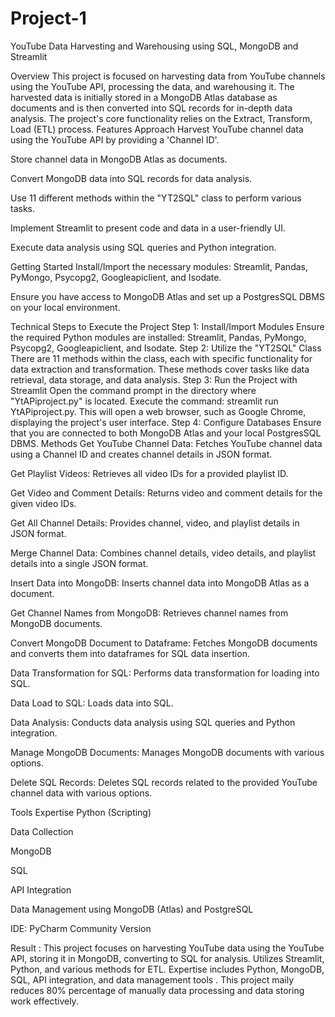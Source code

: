 # Project-1
YouTube Data Harvesting and Warehousing using SQL, MongoDB and Streamlit

Overview
This project is focused on harvesting data from YouTube channels using the YouTube API, processing the data, and warehousing it. The harvested data is initially stored in a MongoDB Atlas database as documents and is then converted into SQL records for in-depth data analysis. The project's core functionality relies on the Extract, Transform, Load (ETL) process. Features
Approach
Harvest YouTube channel data using the YouTube API by providing a 'Channel ID'.

Store channel data in MongoDB Atlas as documents.

Convert MongoDB data into SQL records for data analysis.

Use 11 different methods within the "YT2SQL" class to perform various tasks.

Implement Streamlit to present code and data in a user-friendly UI.

Execute data analysis using SQL queries and Python integration.

Getting Started
Install/Import the necessary modules: Streamlit, Pandas, PyMongo, Psycopg2, Googleapiclient, and Isodate.

Ensure you have access to MongoDB Atlas and set up a PostgresSQL DBMS on your local environment.

Technical Steps to Execute the Project
Step 1: Install/Import Modules
Ensure the required Python modules are installed: Streamlit, Pandas, PyMongo, Psycopg2, Googleapiclient, and Isodate.
Step 2: Utilize the "YT2SQL" Class
There are 11 methods within the class, each with specific functionality for data extraction and transformation. These methods cover tasks like data retrieval, data storage, and data analysis.
Step 3: Run the Project with Streamlit
Open the command prompt in the directory where "YtAPiproject.py" is located.
Execute the command: streamlit run YtAPiproject.py. This will open a web browser, such as Google Chrome, displaying the project's user interface.
Step 4: Configure Databases
Ensure that you are connected to both MongoDB Atlas and your local PostgresSQL DBMS.
Methods
Get YouTube Channel Data: Fetches YouTube channel data using a Channel ID and creates channel details in JSON format.

Get Playlist Videos: Retrieves all video IDs for a provided playlist ID.

Get Video and Comment Details: Returns video and comment details for the given video IDs.

Get All Channel Details: Provides channel, video, and playlist details in JSON format.

Merge Channel Data: Combines channel details, video details, and playlist details into a single JSON format.

Insert Data into MongoDB: Inserts channel data into MongoDB Atlas as a document.

Get Channel Names from MongoDB: Retrieves channel names from MongoDB documents.

Convert MongoDB Document to Dataframe: Fetches MongoDB documents and converts them into dataframes for SQL data insertion.

Data Transformation for SQL: Performs data transformation for loading into SQL.

Data Load to SQL: Loads data into SQL.

Data Analysis: Conducts data analysis using SQL queries and Python integration.

Manage MongoDB Documents: Manages MongoDB documents with various options.

Delete SQL Records: Deletes SQL records related to the provided YouTube channel data with various options.

Tools Expertise
Python (Scripting)

Data Collection

MongoDB

SQL

API Integration

Data Management using MongoDB (Atlas) and PostgreSQL

IDE: PyCharm Community Version

Result :
This project focuses on harvesting YouTube data using the YouTube API, storing it in MongoDB, converting to SQL for analysis. Utilizes Streamlit, Python, and various methods for ETL. Expertise includes Python, MongoDB, SQL, API integration, and data management tools . This project maily reduces 80% percentage of manually data processing and data storing work effectively.
